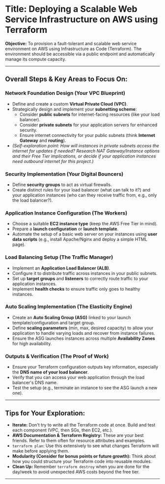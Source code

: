 # Title: Deploying a Scalable Web Service Infrastructure on AWS using Terraform

**Objective:**
To provision a fault-tolerant and scalable web service environment on AWS using Infrastructure as Code (Terraform). The environment should be accessible via a public endpoint and automatically manage its compute capacity.

---

## Overall Steps & Key Areas to Focus On:

### Network Foundation Design (Your VPC Blueprint)
* Define and create a custom **Virtual Private Cloud (VPC)**.
* Strategically design and implement your **subnetting scheme**:
    * Consider **public subnets** for internet-facing resources (like your load balancer).
    * Consider **private subnets** for your application servers for enhanced security.
    * Ensure internet connectivity for your public subnets (think **Internet Gateway** and **routing**).
* *(Self-exploration point: How will instances in private subnets access the internet for updates if needed? Research NAT Gateway/Instance options and their Free Tier implications, or decide if your application instances need outbound internet for this project.)*

### Security Implementation (Your Digital Bouncers)
* Define **security groups** to act as virtual firewalls.
* Create distinct rules for your load balancer (what can talk to it?) and your application instances (who can they receive traffic from, e.g., only the load balancer?).

### Application Instance Configuration (The Workers)
* Choose a suitable **EC2 instance type** (keep the AWS Free Tier in mind).
* Prepare a **launch configuration** or **launch template**.
* Automate the setup of a basic web server on your instances using **user data scripts** (e.g., install Apache/Nginx and deploy a simple HTML page).

### Load Balancing Setup (The Traffic Manager)
* Implement an **Application Load Balancer (ALB)**.
* Configure it to distribute traffic across instances in your public subnets.
* Set up **target groups** and **listeners** to correctly route traffic to your application instances.
* Implement **health checks** to ensure traffic only goes to healthy instances.

### Auto Scaling Implementation (The Elasticity Engine)
* Create an **Auto Scaling Group (ASG)** linked to your launch template/configuration and target group.
* Define **scaling parameters** (min, max, desired capacity) to allow your application to handle varying loads and recover from instance failures.
* Ensure the ASG launches instances across multiple **Availability Zones** for high availability.

### Outputs & Verification (The Proof of Work)
* Ensure your Terraform configuration outputs key information, especially the **DNS name of your load balancer**.
* Verify that you can access your web application through the load balancer's DNS name.
* Test the setup (e.g., terminate an instance to see the ASG launch a new one).

---

## Tips for Your Exploration:

* **Iterate:** Don't try to write all the Terraform code at once. Build and test each component (VPC, then SGs, then EC2, etc.).
* **AWS Documentation & Terraform Registry:** These are your best friends. Refer to them often for resource attributes and examples.
* `terraform plan`: Use this extensively to see what changes Terraform will make before applying them.
* **Modularity (Consider for bonus points or future growth):** Think about how you could structure your Terraform code into reusable modules.
* **Clean Up:** Remember `terraform destroy` when you are done for the day/week to avoid unexpected AWS costs beyond the free tier.

---
